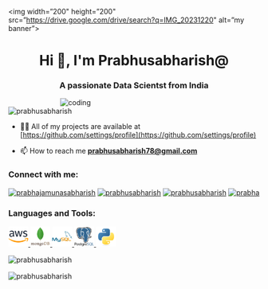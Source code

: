 <p align=”center”>

<img width=”200" height=”200" src=”https://drive.google.com/drive/search?q=IMG_20231220" alt=”my banner”>

</p>

<h1 align="center">Hi 👋, I'm Prabhusabharish@</h1>
<h3 align="center">A passionate Data Scientst from India</h3>

<img align="right" alt="coding" width="400" src="https://user-images.githubusercontent.com/55389276/140866485-8fb1c876-9a8f-4d6a-98dc-08c4981eaf70.gif">

<p align="left"> <img src="https://komarev.com/ghpvc/?username=prabhusabharish&label=Profile%20views&color=0e75b6&style=flat" alt="prabhusabharish" /> </p>

- 👨‍💻 All of my projects are available at [https://github.com/settings/profile](https://github.com/settings/profile)

- 📫 How to reach me **prabhusabharish78@gmail.com**

<h3 align="left">Connect with me:</h3>
<p align="left">
<a href="https://fb.com/prabhajamunasabharish" target="blank"><img align="center" src="https://raw.githubusercontent.com/rahuldkjain/github-profile-readme-generator/master/src/images/icons/Social/facebook.svg" alt="prabhajamunasabharish" height="30" width="40" /></a>
<a href="https://instagram.com/prabhusabharish" target="blank"><img align="center" src="https://raw.githubusercontent.com/rahuldkjain/github-profile-readme-generator/master/src/images/icons/Social/instagram.svg" alt="prabhusabharish" height="30" width="40" /></a>
<a href="https://medium.com/prabhusabharish" target="blank"><img align="center" src="https://raw.githubusercontent.com/rahuldkjain/github-profile-readme-generator/master/src/images/icons/Social/medium.svg" alt="prabhusabharish" height="30" width="40" /></a>
<a href="https://www.hackerrank.com/prabha" target="blank"><img align="center" src="https://raw.githubusercontent.com/rahuldkjain/github-profile-readme-generator/master/src/images/icons/Social/hackerrank.svg" alt="prabha" height="30" width="40" /></a>
</p>

<h3 align="left">Languages and Tools:</h3>
<p align="left"> <a href="https://aws.amazon.com" target="_blank" rel="noreferrer"> <img src="https://raw.githubusercontent.com/devicons/devicon/master/icons/amazonwebservices/amazonwebservices-original-wordmark.svg" alt="aws" width="40" height="40"/> </a> <a href="https://www.mongodb.com/" target="_blank" rel="noreferrer"> <img src="https://raw.githubusercontent.com/devicons/devicon/master/icons/mongodb/mongodb-original-wordmark.svg" alt="mongodb" width="40" height="40"/> </a> <a href="https://www.mysql.com/" target="_blank" rel="noreferrer"> <img src="https://raw.githubusercontent.com/devicons/devicon/master/icons/mysql/mysql-original-wordmark.svg" alt="mysql" width="40" height="40"/> </a> <a href="https://www.postgresql.org" target="_blank" rel="noreferrer"> <img src="https://raw.githubusercontent.com/devicons/devicon/master/icons/postgresql/postgresql-original-wordmark.svg" alt="postgresql" width="40" height="40"/> </a> <a href="https://www.python.org" target="_blank" rel="noreferrer"> <img src="https://raw.githubusercontent.com/devicons/devicon/master/icons/python/python-original.svg" alt="python" width="40" height="40"/> </a> </p>

<p><img align="center" src="https://github-readme-stats.vercel.app/api/top-langs?username=prabhusabharish&show_icons=true&locale=en&layout=compact" alt="prabhusabharish" /></p>

<p><img align="center" src="https://github-readme-streak-stats.herokuapp.com/?user=prabhusabharish&" alt="prabhusabharish" /></p>
